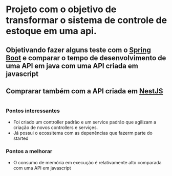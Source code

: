 # Projeto com o objetivo de transformar o sistema de controle de estoque em uma api.
## Objetivando fazer alguns teste com o [Spring Boot](https://spring.io/projects/spring-boot) e comparar o tempo de desenvolvimento de uma API em java com uma API criada em javascript
## Comprarar também com a API criada em  [NestJS](https://nestjs.com/)

#
### Pontos interessantes
 - Foi criado um controller padrão e um service padrão que agilizam a criação de novos controllers e serviçes.
 - Já possui o ecossitema com as depenências que fazerm parte do started

### Pontos a melhorar
 - O consumo de memória em execução é relativamente alto comparada com uma API em javascript